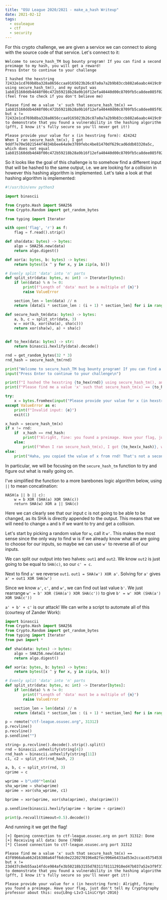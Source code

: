```yaml
---
title: "OSU League 2020/2021 - make_a_hash Writeup"
date: 2021-02-12
tags:
  - osuleague
  - ctf
  - security
---
```



For this crypto challenge, we are given a service we can connect to along with the source code of that service.  Let's connect to it:

```
Welcome to secure_hash_TM bug bounty program! If you can find a second preimage to my hash, you will get a reward!
Press Enter to continue to your challenge

I hashed the hexstring 72432e1cd769b8ba328a8656ccaa9165023b26c87a0a7a2b9b83ccb882a6aabc4419c0ff35b2e6a6ce7202bb3ab590dcc957dcc946d3cfce5918d991db3e637f8e49ad48ec6fed47c73f7283e8d2d2136ea88bd67f1f1c0fd1dcac0c69d5aea4 using secure_hash_tm(), and my output was 1ab815160ddb4d48f00c472b59218b28a9b16f12efa40440d00c8709fb5ca8dee085f027460eeb642886ce71931147e658638dba71a4f2aa62011df4bfc69952 (feel free to check if you don't believe me)

Please find me a value 'x' such that secure_hash_tm(x) == 1ab815160ddb4d48f00c472b59218b28a9b16f12efa40440d00c8709fb5ca8dee085f027460eeb642886ce71931147e658638dba71a4f2aa62011df4bfc69952 but x != 72432e1cd769b8ba328a8656ccaa9165023b26c87a0a7a2b9b83ccb882a6aabc4419c0ff35b2e6a6ce7202bb3ab590dcc957dcc946d3cfce5918d991db3e637f8e49ad48ec6fed47c73f7283e8d2d2136ea88bd67f1f1c0fd1dcac0c69d5aea4 to demonstrate that you found a vulnerability in the hashing algorithm (pfft, I know it's fully secure so you'll never get it!)

Please provide your value for x (in hexstring form): 424242
When I ran secure_hash_tm(x), I got 9ddf7e70e5021544f4834bbee64a9e3789febc4be81470df629cad6ddb03320a5c, which does not equal 1ab815160ddb4d48f00c472b59218b28a9b16f12efa40440d00c8709fb5ca8dee085f027460eeb642886ce71931147e658638dba71a4f2aa62011df4bfc69952
```

So it looks like the goal of this challenge is to somehow find a different input that will be hashed to the same output, i.e. we are looking for a collision in however this hashing algorithm is implemented. Let's take a look at that hashing algorithm is implemented:

```python
#!/usr/bin/env python3

import binascii

from Crypto.Hash import SHA256
from Crypto.Random import get_random_bytes

from typing import Iterator

with open('flag', 'r') as f:
    flag = f.read().strip()

def sha(data: bytes) -> bytes:
    algo = SHA256.new(data)
    return algo.digest()

def xor(a: bytes, b: bytes) -> bytes:
    return bytes([x ^ y for x, y in zip(a, b)])

# Evenly split 'data' into 'n' parts
def split_str(data: bytes, n: int) -> Iterator[bytes]:
    if len(data) % n != 0:
        print(f"Length of 'data' must be a multiple of {n}")
        raise ValueError

    section_len = len(data) // n
    return (data[i * section_len : (i + 1) * section_len] for i in range(n))

def secure_hash_tm(data: bytes) -> bytes:
    a, b, c = split_str(data, 3)
    w = xor(b, xor(sha(a), sha(c)))
    return xor(sha(w), a) + sha(c)


def to_hex(data: bytes) -> str:
    return binascii.hexlify(data).decode()

rnd = get_random_bytes(32 * 3)
rnd_hash = secure_hash_tm(rnd)

print("Welcome to secure_hash_TM bug bounty program! If you can find a second preimage to my hash, you will get a reward!")
input("Press Enter to continue to your challenge\n")

print(f"I hashed the hexstring {to_hex(rnd)} using secure_hash_tm(), and my output was {to_hex(rnd_hash)} (feel free to check if you don't believe me)\n")
print(f"Please find me a value 'x' such that secure_hash_tm(x) == {to_hex(rnd_hash)} but x != {to_hex(rnd)} to demonstrate that you found a vulnerability in the hashing algorithm (pfft, I know it's fully secure so you'll never get it!)\n")

try:
    x = bytes.fromhex(input("Please provide your value for x (in hexstring form): "))
except ValueError as e:
    print(f"Invalid input: {e}")
    exit(1)

x_hash = secure_hash_tm(x)
if x != rnd:
    if  x_hash == rnd_hash:
        print(f"Alright, fine: you found a preimage. Have your flag, just don't tell my Cryptography professor about this: {flag}")
    else:
        print(f"When I ran secure_hash_tm(x), I got {to_hex(x_hash)}, which does not equal {to_hex(rnd_hash)}")
else:
    print("Haha, you copied the value of x from rnd! That's not a second preimage ;)")

```
In particular, we will be focusing on the `secure_hash_tm` function to try and figure out what is really going on.

I've simplified the function to a more barebones logic algorithm below, using `||` to mean concatination:

```
HASH(a || b || c):
    w = b XOR (SHA(a) XOR SHA(c))
    return SHA(w) XOR a || SHA(c)
```

Here we can clearly see that our input c is not going to be able to be changed, as its SHA is directly appended to the output. This means that we will need to change `a` and `b` if we want to try and get a collision.  

Let's start by picking a random value for `w`, call it `w'`. This makes the most sense since the only way to find w is if we already know what we are going to choose for our inputs, so maybe we can use `w'` to reverse all of our inputs.

We can split our output into two halves: `out1` and `out2`. We know `out2` is just going to be equal to `SHA(c)`, so our `c' = c`.  

Next to find `a'` we reverse `out1`. `out1 = SHA(w') XOR a'`. Solving for `a'` gives `a' = out1 XOR SHA(w')`

Since we know `a'`, `c'`, and `w'`, we can find out last value `b'`. We just rearrange `w' = b' XOR (SHA(a') XOR SHA(c'))` to give `b' = w' XOR (SHA(a') XOR SHA(c'))`

`a' + b' + c'` is our attack! We can write a script to automate all of this (courtesy of Zander Work):

```python
import binascii
from Crypto.Hash import SHA256
from Crypto.Random import get_random_bytes
from typing import Iterator
from pwn import *

def sha(data: bytes) -> bytes:
    algo = SHA256.new(data)
    return algo.digest()

def xor(a: bytes, b: bytes) -> bytes:
    return bytes([x ^ y for x, y in zip(a, b)])

# Evenly split 'data' into 'n' parts
def split_str(data: bytes, n: int) -> Iterator[bytes]:
    if len(data) % n != 0:
        print(f"Length of 'data' must be a multiple of {n}")
        raise ValueError

    section_len = len(data) // n
    return (data[i * section_len : (i + 1) * section_len] for i in range(n))

p = remote("ctf-league.osusec.org", 31312)
p.recvline()
p.recvline()
p.sendline("")

string= p.recvline().decode().strip().split()
rnd = binascii.unhexlify(string[4])
rnd_hash = binascii.unhexlify(string[11])
c1, c2 = split_str(rnd_hash, 2)

a, b, c = split_str(rnd, 3)
cprime = c

wprime = b"\x00"*len(a)
sha_wprime = sha(wprime)
aprime = xor(sha_wprime, c1)

bprime = xor(wprime, xor(sha(aprime), sha(cprime)))

p.sendline(binascii.hexlify(aprime + bprime + cprime))

print(p.recvall(timeout=0.5).decode())
```

And running it we get the flag!

```
[+] Opening connection to ctf-league.osusec.org on port 31312: Done
[+] Receiving all data: Done (709B)
[*] Closed connection to ctf-league.osusec.org port 31312

Please find me a value 'x' such that secure_hash_tm(x) == 43f0966aba662d16380a64ff6dc0e2220270196e82fec996e6433ad53e2ccac4575453b2e04087834d358bea1974785e6815cf9ed64d858eee3125d5120381e5 but x != 23d437c8eb55aa14fdce984afe3b50218b3155d78311f81112910ed47b037a52e3f9f3797dddb64001e9834ab77f23139437aba822c28d9dab2fd4e54c636757b46aaaa26f20a6a0d1a058564b691545978f1371efca700b68a2e2c63b17cb6c to demonstrate that you found a vulnerability in the hashing algorithm (pfft, I know it's fully secure so you'll never get it!)

Please provide your value for x (in hexstring form): Alright, fine: you found a preimage. Have your flag, just don't tell my Cryptography professor about this: osu{L0ng-L1v3-L1niCrYpt-2016}
```
